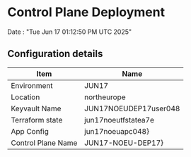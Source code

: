 # Control Plane Deployment #

Date : "Tue Jun 17 01:12:50 PM UTC 2025"

## Configuration details ##

| Item                    | Name                 |
| ----------------------- | -------------------- |
| Environment             | JUN17         |
| Location                | northeurope              |
| Keyvault Name           | JUN17NOEUDEP17user048 |
| Terraform state         | jun17noeutfstatea7e                        |
| App Config              | jun17noeuapc048}   |
| Control Plane Name      | JUN17-NOEU-DEP17}   |

